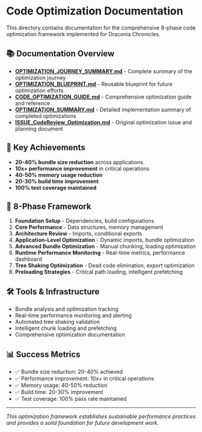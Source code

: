 # Code Optimization Documentation

This directory contains documentation for the comprehensive 8-phase code optimization framework implemented for Draconia Chronicles.

## 📚 Documentation Overview

- **[OPTIMIZATION_JOURNEY_SUMMARY.md](./OPTIMIZATION_JOURNEY_SUMMARY.md)** - Complete summary of the optimization journey
- **[OPTIMIZATION_BLUEPRINT.md](./OPTIMIZATION_BLUEPRINT.md)** - Reusable blueprint for future optimization efforts
- **[CODE_OPTIMIZATION_GUIDE.md](./CODE_OPTIMIZATION_GUIDE.md)** - Comprehensive optimization guide and reference
- **[OPTIMIZATION_SUMMARY.md](./OPTIMIZATION_SUMMARY.md)** - Detailed implementation summary of completed optimizations
- **[ISSUE_CodeReview_Optimization.md](./ISSUE_CodeReview_Optimization.md)** - Original optimization issue and planning document

## 🎯 Key Achievements

- **20-40% bundle size reduction** across applications
- **10x+ performance improvement** in critical operations
- **40-50% memory usage reduction**
- **20-30% build time improvement**
- **100% test coverage maintained**

## 🚀 8-Phase Framework

1. **Foundation Setup** - Dependencies, build configurations
2. **Core Performance** - Data structures, memory management
3. **Architecture Review** - Imports, conditional exports
4. **Application-Level Optimization** - Dynamic imports, bundle optimization
5. **Advanced Bundle Optimization** - Manual chunking, loading optimization
6. **Runtime Performance Monitoring** - Real-time metrics, performance dashboard
7. **Tree Shaking Optimization** - Dead code elimination, export optimization
8. **Preloading Strategies** - Critical path loading, intelligent prefetching

## 🛠️ Tools & Infrastructure

- Bundle analysis and optimization tracking
- Real-time performance monitoring and alerting
- Automated tree shaking validation
- Intelligent chunk loading and prefetching
- Comprehensive optimization documentation

## 📊 Success Metrics

- ✅ Bundle size reduction: 20-40% achieved
- ✅ Performance improvement: 10x+ in critical operations
- ✅ Memory usage: 40-50% reduction
- ✅ Build time: 20-30% improvement
- ✅ Test coverage: 100% pass rate maintained

---

_This optimization framework establishes sustainable performance practices and provides a solid foundation for future development work._
